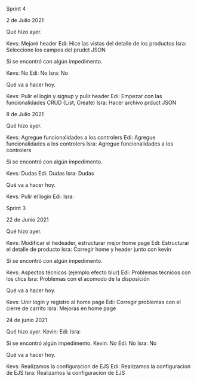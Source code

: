 Sprint 4

2 de Julio 2021

Qué hizo ayer.

Kevs: Mejoré header
Edi: Hice las vistas del detalle de los productos
Isra: Seleccione los campos del prudct JSON

Si se encontró con algún impedimento.

Kevs: No
Edi: No
Isra: No

Qué va a hacer hoy.

Kevs: Pulir el login y signup y pulir header
Edi: Empezar con las funcionalidades CRUD (List, Create)
Isra: Hacer archivo prduct JSON

8 de Julio 2021

Qué hizo ayer.

Kevs:  Agregue funcionalidades a los controlers
Edi:  Agregue funcionalidades a los controlers
Isra: Agregue funcionalidades a los controlers

Si se encontró con algún impedimento.

Kevs: Dudas
Edi: Dudas
Isra: Dudas

Qué va a hacer hoy.

Kevs: Pulir el login 
Edi: 
Isra: 










Sprint 3

22 de Junio 2021

Qué hizo ayer.

Kevs: Modificar el hedeader, estructurar mejor home page
Edi: Estructurar el detalle de producto
Isra: Corregir home y header junto con kevin

Si se encontró con algún impedimento.

Kevs: Aspectos técnicos (ejemplo efecto blur)
Edi: Problemas técnicos con los clics
Isra: Problemas con el acomodo de la disposición

Qué va a hacer hoy.

Kevs: Unir login y registro al home page
Edi: Corregir problemas con el cierre de carrito 
Isra: Mejoras en home page

24 de junio 2021

Qué hizo ayer.
Kevin: 
Edi:
Isra:

Si se encontró algún impedimento.
Kevin: No
Edi: No 
Isra: No 

Qué va a hacer hoy.

Kevs: Realizamos la configuracion de EJS
Edi: Realizamos la configuracion de EJS
Isra: Realizamos la configuracion de EJS
